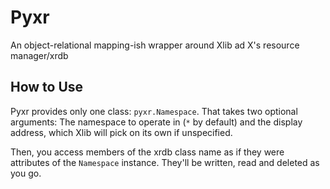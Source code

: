 # Pyxr
An object-relational mapping-ish wrapper around Xlib ad X's resource manager/xrdb

## How to Use
Pyxr provides only one class: `pyxr.Namespace`.
That takes two optional arguments: The namespace to operate in (`*` by default) and the display address, which Xlib will pick on its own if unspecified.

Then, you access members of the xrdb class name as if they were attributes of the `Namespace` instance. They'll be written, read and deleted as you go.
